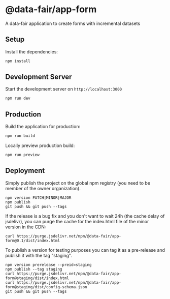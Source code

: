 # @data-fair/app-form

A data-fair application to create forms with incremental datasets

## Setup

Install the dependencies:

```bash
npm install
```

## Development Server

Start the development server on `http://localhost:3000`

```bash
npm run dev
```

## Production

Build the application for production:

```bash
npm run build
```

Locally preview production build:

```bash
npm run preview
```

## Deployment

Simply publish the project on the global npm registry (you need to be member of the owner organization).

    npm version PATCH|MINOR|MAJOR
    npm publish
    git push && git push --tags

If the release is a bug fix and you don't want to wait 24h (the cache delay of jsdelivr), you can purge the cache for the index.html file of the minor version in the CDN:

    curl https://purge.jsdelivr.net/npm/@data-fair/app-form@0.1/dist/index.html

To publish a version for testing purposes you can tag it as a pre-release and publish it with the tag "staging".

    npm version prerelease --preid=staging
    npm publish --tag staging
    curl https://purge.jsdelivr.net/npm/@data-fair/app-form@staging/dist/index.html
    curl https://purge.jsdelivr.net/npm/@data-fair/app-form@staging/dist/config-schema.json
    git push && git push --tags
